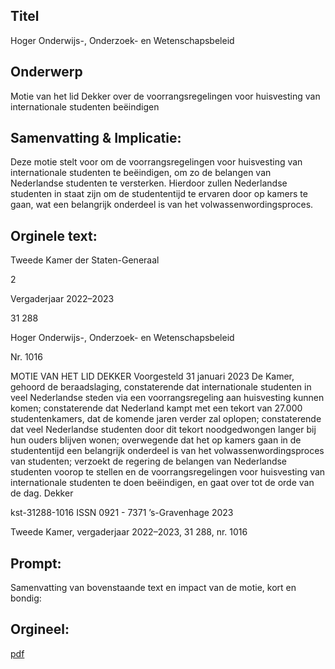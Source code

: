 ## Titel
Hoger Onderwijs-, Onderzoek- en Wetenschapsbeleid
## Onderwerp
Motie van het lid Dekker over de voorrangsregelingen voor huisvesting van internationale studenten beëindigen 
## Samenvatting & Implicatie:

Deze motie stelt voor om de voorrangsregelingen voor huisvesting van internationale studenten te beëindigen, om zo de belangen van Nederlandse studenten te versterken. Hierdoor zullen Nederlandse studenten in staat zijn om de studententijd te ervaren door op kamers te gaan, wat een belangrijk onderdeel is van het volwassenwordingsproces.
## Orginele text:


Tweede Kamer der Staten-Generaal

2

Vergaderjaar 2022–2023

31 288

Hoger Onderwijs-, Onderzoek- en
Wetenschapsbeleid

Nr. 1016

MOTIE VAN HET LID DEKKER
Voorgesteld 31 januari 2023
De Kamer,
gehoord de beraadslaging,
constaterende dat internationale studenten in veel Nederlandse steden via
een voorrangsregeling aan huisvesting kunnen komen;
constaterende dat Nederland kampt met een tekort van 27.000 studentenkamers, dat de komende jaren verder zal oplopen;
constaterende dat veel Nederlandse studenten door dit tekort noodgedwongen langer bij hun ouders blijven wonen;
overwegende dat het op kamers gaan in de studententijd een belangrijk
onderdeel is van het volwassenwordingsproces van studenten;
verzoekt de regering de belangen van Nederlandse studenten voorop te
stellen en de voorrangsregelingen voor huisvesting van internationale
studenten te doen beëindigen,
en gaat over tot de orde van de dag.
Dekker

kst-31288-1016
ISSN 0921 - 7371
’s-Gravenhage 2023

Tweede Kamer, vergaderjaar 2022–2023, 31 288, nr. 1016


## Prompt:
Samenvatting van bovenstaande text en impact van de motie, kort en bondig:

## Orgineel:
[pdf](https://gegevensmagazijn.tweedekamer.nl/OData/v4/2.0/Document(38a14b94-521a-4f64-a2bb-3ddc3ce2b765)/resource)
